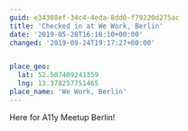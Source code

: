 ```yaml
---
guid: e34308ef-34c4-4eda-8dd0-f79220d275ac
title: 'Checked in at We Work, Berlin'
date: '2019-05-28T16:10:10+00:00'
changed: '2019-09-24T19:17:27+00:00'


place_geo:
  lat: 52.507409241359
  lng: 13.378257751465
place_name: 'We Work, Berlin'
---
```


Here for A11y Meetup Berlin! 
